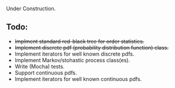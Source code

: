 Under Construction.

## Todo:

- ~~Implment standard red-black tree for order statistics.~~
- ~~Implement discrete pdf (probability distribution function) class.~~
- Implement iterators for well known discrete pdfs.
- Implement Markov/stohastic process class(es).
- Write (Mocha) tests.
- Support continuous pdfs.
- Implement iterators for well known continuous pdfs.
